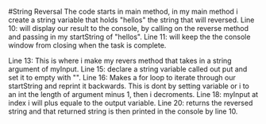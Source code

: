 #String Reversal 
The code starts in main method, in my main method i create a string variable that holds "hellos" the string that will reversed.
Line 10: will display our result to the console, by calling on the reverse method and passing in my startString of "hellos".
Line 11: will keep the the console window from closing when the task is complete.

Line 13: This is where i make my revers method that takes in a string argument of myInput.
Line 15: declare a string variable called out put and set it to empty with "".
Line 16: Makes a for loop to iterate through our startString and reprint it backwards. This is dont by setting variable or i to an int the length of 
argument minus 1, then i decroments.
Line 18: myInput at index i will plus equale to the output variable. 
Line 20: returns the reversed string and that returned string is then printed in the console by line 10. 
